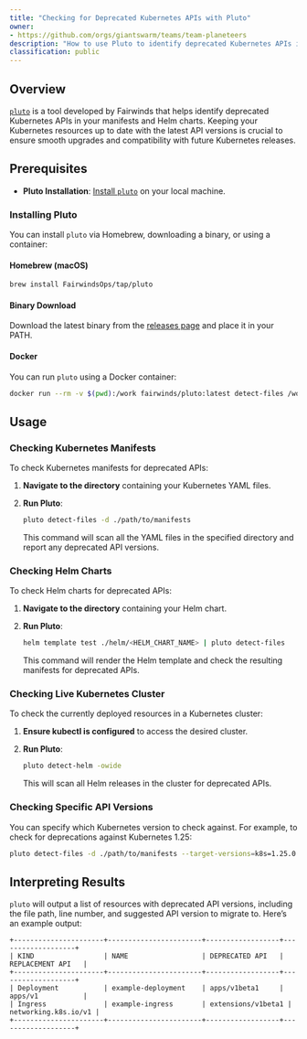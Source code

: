 ```yaml
---
title: "Checking for Deprecated Kubernetes APIs with Pluto"
owner:
- https://github.com/orgs/giantswarm/teams/team-planeteers
description: "How to use Pluto to identify deprecated Kubernetes APIs in your manifests and Helm charts."
classification: public
---
```


## Overview

[`pluto`](https://github.com/FairwindsOps/pluto) is a tool developed by Fairwinds that helps identify deprecated Kubernetes APIs in your manifests and Helm charts. Keeping your Kubernetes resources up to date with the latest API versions is crucial to ensure smooth upgrades and compatibility with future Kubernetes releases.

## Prerequisites

- **Pluto Installation**: [Install `pluto`](https://pluto.docs.fairwinds.com/installation/) on your local machine.

### Installing Pluto

You can install `pluto` via Homebrew, downloading a binary, or using a container:

#### Homebrew (macOS)

```bash
brew install FairwindsOps/tap/pluto
```

#### Binary Download

Download the latest binary from the [releases page](https://github.com/FairwindsOps/pluto/releases) and place it in your PATH.

#### Docker

You can run `pluto` using a Docker container:

```bash
docker run --rm -v $(pwd):/work fairwinds/pluto:latest detect-files /work
```

## Usage

### Checking Kubernetes Manifests

To check Kubernetes manifests for deprecated APIs:

1. **Navigate to the directory** containing your Kubernetes YAML files.
2. **Run Pluto**:

   ```bash
   pluto detect-files -d ./path/to/manifests
   ```

   This command will scan all the YAML files in the specified directory and report any deprecated API versions.

### Checking Helm Charts

To check Helm charts for deprecated APIs:

1. **Navigate to the directory** containing your Helm chart.
2. **Run Pluto**:

   ```bash
   helm template test ./helm/<HELM_CHART_NAME> | pluto detect-files
   ```

   This command will render the Helm template and check the resulting manifests for deprecated APIs.

### Checking Live Kubernetes Cluster

To check the currently deployed resources in a Kubernetes cluster:

1. **Ensure kubectl is configured** to access the desired cluster.
2. **Run Pluto**:

   ```bash
   pluto detect-helm -owide
   ```

   This will scan all Helm releases in the cluster for deprecated APIs.

### Checking Specific API Versions

You can specify which Kubernetes version to check against. For example, to check for deprecations against Kubernetes 1.25:

```bash
pluto detect-files -d ./path/to/manifests --target-versions=k8s=1.25.0
```

## Interpreting Results

`pluto` will output a list of resources with deprecated API versions, including the file path, line number, and suggested API version to migrate to. Here’s an example output:

```
+----------------------+-----------------------+------------------+-------------------+
| KIND                 | NAME                  | DEPRECATED API   | REPLACEMENT API   |
+----------------------+-----------------------+------------------+-------------------+
| Deployment           | example-deployment    | apps/v1beta1     | apps/v1           |
| Ingress              | example-ingress       | extensions/v1beta1 | networking.k8s.io/v1 |
+----------------------+-----------------------+------------------+-------------------+
```
